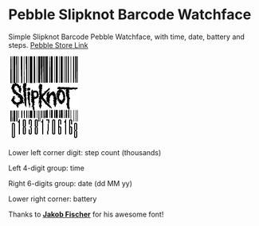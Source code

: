 # Pebble Slipknot Barcode Watchface
Simple Slipknot Barcode Pebble Watchface, with time, date, battery and steps.
[Pebble Store Link](https://apps.getpebble.com/applications/576429bb2946d7b5e30000ae)

![alt tag](https://raw.githubusercontent.com/Gia90/PebbleSlipknotBarcode/master/preview.png)

Lower left corner digit: step count (thousands)

Left 4-digit group: time

Right 6-digits group: date (dd MM yy)

Lower right corner: battery

Thanks to **[Jakob Fischer](www.pizzadude.dk)** for his awesome font!
